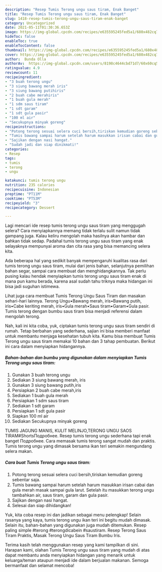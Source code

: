 ```yaml
---
description: "Resep Tumis Terong ungu saus tiram, Enak Banget"
title: "Resep Tumis Terong ungu saus tiram, Enak Banget"
slug: 1418-resep-tumis-terong-ungu-saus-tiram-enak-banget
category: Uncategorized
date: 2021-05-11T01:30:36.653Z
image: https://img-global.cpcdn.com/recipes/e635595245fed5a1/680x482cq70/tumis-terong-ungu-saus-tiram-foto-resep-utama.jpg
hideToc: false
enableToc: true
enableTocContent: false
thumbnail: https://img-global.cpcdn.com/recipes/e635595245fed5a1/680x482cq70/tumis-terong-ungu-saus-tiram-foto-resep-utama.jpg
cover: https://img-global.cpcdn.com/recipes/e635595245fed5a1/680x482cq70/tumis-terong-ungu-saus-tiram-foto-resep-utama.jpg
author:  Bunda Olla
authorAv:  https://img-global.cpcdn.com/users/8198c4644cbd71d7/60x60cq50/avatar.jpg
ratingvalue: 4.9
reviewcount: 11
recipeingredient:
- "3 buah terong ungu"
- "3 siung bawang merah iris"
- "3 siung bawang putihiris"
- "2 buah cabe merahiris"
- "1 buah gula merah"
- "1 sdm saus tiram"
- "1 sdt garam"
- "1 sdt gula pasir"
- "100 ml air"
- "Secukupnya minyak goreng"
recipeinstructions:
- "Potong terong sesuai selera cuci bersih,tiriskan kemudian goreng sebentar saja."
- "Tumis bawang sampai harum setelah harum masukkan irisan cabai dan gula merah masak sampai gula larut. Setelah itu masukkan terong ungu tambahkan air, saus tiram, garam dan gula pasir."
- "Sajikan dengan nasi hangat."
- "Sudah jadi dan siap dinikmati!"
categories:
- Resep
tags:
- tumis
- terong
- ungu

katakunci: tumis terong ungu 
nutrition: 235 calories
recipecuisine: Indonesian
preptime: "PT11M"
cooktime: "PT53M"
recipeyield: "3"
recipecategory: Dessert

---
```



Lagi mencari ide resep tumis terong ungu saus tiram yang menggugah selera? Cara menyiapkannya memang tidak terlalu sulit namun tidak gampang juga. Kalau keliru mengolah maka hasilnya akan hambar dan bahkan tidak sedap. Padahal tumis terong ungu saus tiram yang enak selayaknya mempunyai aroma dan cita rasa yang bisa memancing selera kita.


Ada beberapa hal yang sedikit banyak mempengaruhi kualitas rasa dari tumis terong ungu saus tiram, mulai dari jenis bahan, selanjutnya pemilihan bahan segar, sampai cara membuat dan menghidangkannya. Tak perlu pusing kalau hendak menyiapkan tumis terong ungu saus tiram enak di mana pun kamu berada, karena asal sudah tahu triknya maka hidangan ini bisa jadi suguhan istimewa.

Lihat juga cara membuat Tumis Terong Ungu Saus Tiram dan masakan sehari-hari lainnya. Terong Ungu•Bawang merah, iris•Bawang putih, iris•Cabe keriting merah, iris•Gula merah•Saus tiram•Garam•Gula pasir. Tumis terong dengan bumbu saus tiram bisa menjadi referensi dalam mengolah terong.


Nah, kali ini kita coba, yuk, ciptakan tumis terong ungu saus tiram sendiri di rumah. Tetap berbahan yang sederhana, sajian ini bisa memberi manfaat untuk membantu menjaga kesehatan tubuh kita. Kamu bisa membuat Tumis Terong ungu saus tiram memakai 10 bahan dan 3 tahap pembuatan. Berikut ini cara dalam menyiapkan hidangannya.

<!--inarticleads1-->

##### Bahan-bahan dan bumbu yang digunakan dalam menyiapkan Tumis Terong ungu saus tiram:

1. Gunakan 3 buah terong ungu
1. Sediakan 3 siung bawang merah, iris
1. Gunakan 3 siung bawang putih,iris
1. Persiapkan 2 buah cabe merah,iris
1. Sediakan 1 buah gula merah
1. Persiapkan 1 sdm saus tiram
1. Sediakan 1 sdt garam
1. Persiapkan 1 sdt gula pasir
1. Siapkan 100 ml air
1. Sediakan Secukupnya minyak goreng


TUMIS JAGUNG MANIS, KULIT MELINJO,TERONG UNGU SAOS TIRAM#ShortsПодробнее. Resep tumis terong ungu sederhana tapi enak banget Подробнее. Cara memasak tumis terong sangat mudah dan praktis. Tumis terong ungu yang dimasak bersama ikan teri semakin mengundang selera makan. 

<!--inarticleads2-->

##### Cara buat Tumis Terong ungu saus tiram:

1. Potong terong sesuai selera cuci bersih,tiriskan kemudian goreng sebentar saja.
1. Tumis bawang sampai harum setelah harum masukkan irisan cabai dan gula merah masak sampai gula larut. Setelah itu masukkan terong ungu tambahkan air, saus tiram, garam dan gula pasir.
1. Sajikan dengan nasi hangat.
1. Selesai dan siap dihidangkan!

Yuk, kita coba resep ini dan jadikan sebagai menu pelengkap! Selain rasanya yang kaya, tumis terong ungu ikan teri ini begitu mudah dimasak. Selain itu, bahan-bahan yang digunakan juga mudah ditemukan. Resep paling simple #terong #terongdicabein #saustiram. Resep Terong Saus Tiram Praktis, Masak Terong Ungu Saus Tiram Bumbu Iris. 

Terima kasih telah menggunakan resep yang kami tampilkan di sini. Harapan kami, olahan Tumis Terong ungu saus tiram yang mudah di atas dapat membantu anda menyiapkan hidangan yang menarik untuk keluarga/teman ataupun menjadi ide dalam berjualan makanan. Semoga bermanfaat dan selamat mencoba!
